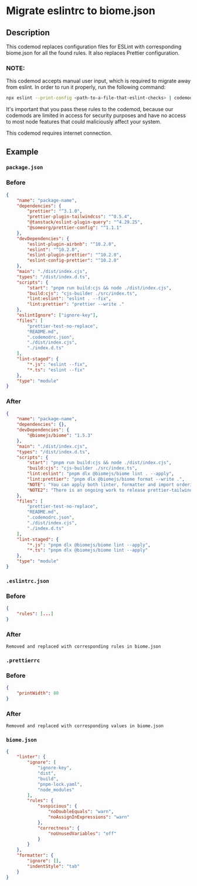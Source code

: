 # Migrate eslintrc to biome.json

## Description

This codemod replaces configuration files for ESLint with corresponding biome.json for all the found rules. It also replaces Prettier configuration.

### NOTE:

This codemod accepts manual user input, which is required to migrate away from eslint. In order to run it properly, run the following command:

```bash
npx eslint --print-config <path-to-a-file-that-eslint-checks> | codemod eslint/biome/migrate-rules
```

It's important that you pass these rules to the codemod, because our codemods are limited in access for security purposes and have no access to most node features that could maliciously affect your system.

This codemod requires internet connection.

## Example

### `package.json`

### Before

```json
{
	"name": "package-name",
	"dependencies": {
		"prettier": "^3.1.0",
		"prettier-plugin-tailwindcss": "^0.5.4",
		"@tanstack/eslint-plugin-query": "^4.29.25",
		"@someorg/prettier-config": "^1.1.1"
	},
	"devDependencies": {
		"eslint-plugin-airbnb": "^10.2.0",
		"eslint": "^10.2.0",
		"eslint-plugin-prettier": "^10.2.0",
		"eslint-config-prettier": "^10.2.0"
	},
	"main": "./dist/index.cjs",
	"types": "/dist/index.d.ts",
	"scripts": {
		"start": "pnpm run build:cjs && node ./dist/index.cjs",
		"build:cjs": "cjs-builder ./src/index.ts",
		"lint:eslint": "eslint . --fix",
		"lint:prettier": "prettier --write ."
	},
	"eslintIgnore": ["ignore-key"],
	"files": [
		"prettier-test-no-replace",
		"README.md",
		".codemodrc.json",
		"./dist/index.cjs",
		"./index.d.ts"
	],
	"lint-staged": {
		"*.js": "eslint --fix",
		"*.ts": "eslint --fix"
	},
	"type": "module"
}
```

### After

```json
{
	"name": "package-name",
	"dependencies": {},
	"devDependencies": {
		"@biomejs/biome": "1.5.3"
	},
	"main": "./dist/index.cjs",
	"types": "/dist/index.d.ts",
	"scripts": {
		"start": "pnpm run build:cjs && node ./dist/index.cjs",
		"build:cjs": "cjs-builder ./src/index.ts",
		"lint:eslint": "pnpm dlx @biomejs/biome lint . --apply",
		"lint:prettier": "pnpm dlx @biomejs/biome format --write .",
		"NOTE": "You can apply both linter, formatter and import ordering by using https://biomejs.dev/reference/cli/#biome-check",
		"NOTE2": "There is an ongoing work to release prettier-tailwind-plugin alternative: https://biomejs.dev/linter/rules/use-sorted-classes/, https://github.com/biomejs/biome/issues/1274"
	},
	"files": [
		"prettier-test-no-replace",
		"README.md",
		".codemodrc.json",
		"./dist/index.cjs",
		"./index.d.ts"
	],
	"lint-staged": {
		"*.js": "pnpm dlx @biomejs/biome lint --apply",
		"*.ts": "pnpm dlx @biomejs/biome lint --apply"
	},
	"type": "module"
}
```

### `.eslintrc.json`

### Before

```json
{
	"rules": [...]
}
```

### After

`Removed and replaced with corresponding rules in biome.json`

### `.prettierrc`

### Before

```json
{
	"printWidth": 80
}
```

### After

`Removed and replaced with corresponding values in biome.json`

### `biome.json`

```json
{
	"linter": {
		"ignore": [
			"ignore-key",
			"dist",
			"build",
			"pnpm-lock.yaml",
			"node_modules"
		],
		"rules": {
			"suspicious": {
				"noDoubleEquals": "warn",
				"noAssignInExpressions": "warn"
			},
			"correctness": {
				"noUnusedVariables": "off"
			}
		}
	},
	"formatter": {
		"ignore": [],
		"indentStyle": "tab"
	}
}
```